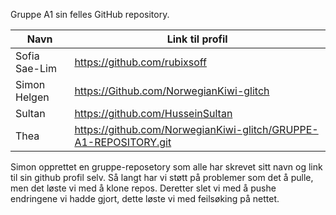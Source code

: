 
Gruppe A1 sin felles GitHub repository.


|Navn|Link til profil|
|---|---|
|Sofia Sae-Lim|https://github.com/rubixsoff|
|Simon Helgen|https://Github.com/NorwegianKiwi-glitch|
|Sultan|https://github.com/HusseinSultan|
|Thea|https://github.com/NorwegianKiwi-glitch/GRUPPE-A1-REPOSITORY.git|

Simon opprettet en gruppe-reposetory som alle har skrevet sitt navn og link til sin github profil selv.
Så langt har vi støtt på problemer som det å pulle, men det løste vi med å klone repos. Deretter slet vi med å pushe endringene vi hadde gjort, dette løste vi med feilsøking på nettet.
